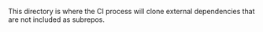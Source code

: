 This directory is where the CI process will clone external dependencies that are not included as subrepos. 
